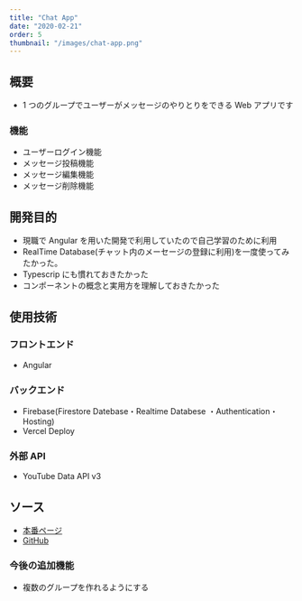 ```yaml
---
title: "Chat App"
date: "2020-02-21"
order: 5
thumbnail: "/images/chat-app.png"
---
```


## 概要

- 1 つのグループでユーザーがメッセージのやりとりをできる Web アプリです

### 機能

- ユーザーログイン機能
- メッセージ投稿機能
- メッセージ編集機能
- メッセージ削除機能

## 開発目的

- 現職で Angular を用いた開発で利用していたので自己学習のために利用
- RealTime Database(チャット内のメーセージの登録に利用)を一度使ってみたかった。
- Typescrip にも慣れておきたかった
- コンポーネントの概念と実用方を理解しておきたかった

## 使用技術

### フロントエンド

- Angular

### バックエンド

- Firebase(Firestore Datebase・Realtime Databese ・Authentication・Hosting)
- Vercel Deploy

### 外部 API

- YouTube Data API v3

## ソース

- [本番ページ](https://vercel.com/kaity-kaity/chat-app)
- [GitHub](https://github.com/kaity-kaity/chat-app)

### 今後の追加機能

- 複数のグループを作れるようにする
